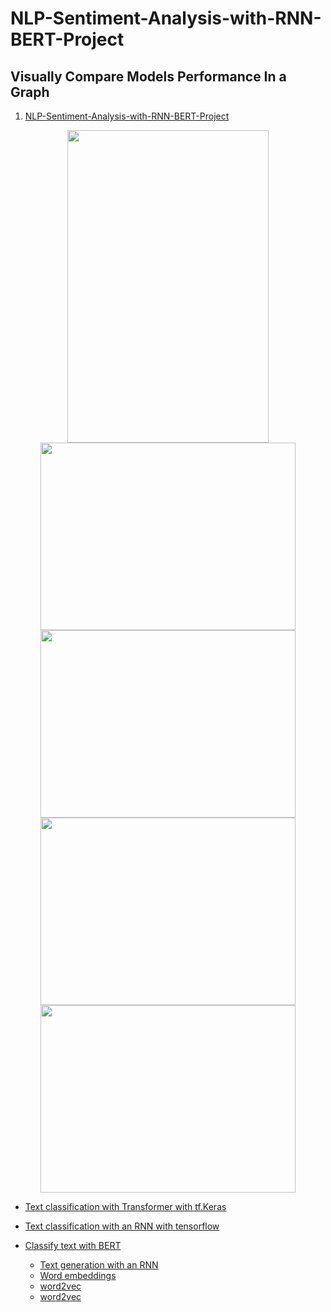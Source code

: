 # NLP-Sentiment-Analysis-with-RNN-BERT-Project
<!--
### [Go to Projects Page](https://github.com/celik-muhammed/15CS-Deep-Learning-Case-Studies-with-Python/blob/master/README.md)
 -->
## Visually Compare Models Performance In a Graph

01. [NLP-Sentiment-Analysis-with-RNN-BERT-Project](./NLP_Sentiment_Analysis_Project.ipynb)

<div align='center'>

<img src='https://i.ibb.co/5cQ3H7v/download.png' alt='' width=80%, height=500>
<img src='https://i.ibb.co/W3WGMMC/download.png' alt='' width=90%, height=300>
<img src='https://i.ibb.co/q9YBj56/download.png' alt='' width=90%, height=300>
<img src='https://i.ibb.co/Pg4KPBc/download.png' alt='' width=90%, height=300>
<img src='https://i.ibb.co/mDNqjwr/download.png' alt='' width=90%, height=300>
</div>

- [Text classification with Transformer with tf.Keras](https://keras.io/examples/nlp/text_classification_with_transformer/)
- [Text classification with an RNN with tensorflow](https://www.tensorflow.org/text/tutorials/text_classification_rnn)
- [Classify text with BERT](https://www.tensorflow.org/text/tutorials/classify_text_with_bert)


  - [Text generation with an RNN](https://www.tensorflow.org/text/tutorials/text_generation)
  - [Word embeddings](https://www.tensorflow.org/text/tutorials/text_generation)
  - [word2vec](https://www.tensorflow.org/tutorials/text/word2vec)
  - [word2vec](https://www.tensorflow.org/tutorials/text/word2vec)
